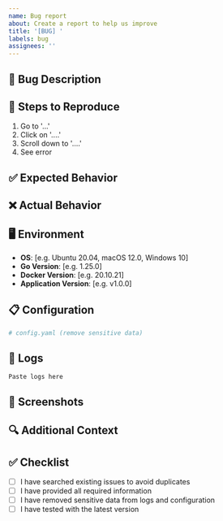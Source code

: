 ```yaml
---
name: Bug report
about: Create a report to help us improve
title: '[BUG] '
labels: bug
assignees: ''
---
```


## 🐛 Bug Description
<!-- A clear and concise description of what the bug is -->

## 🔄 Steps to Reproduce
<!-- Steps to reproduce the behavior -->
1. Go to '...'
2. Click on '....'
3. Scroll down to '....'
4. See error

## ✅ Expected Behavior
<!-- A clear and concise description of what you expected to happen -->

## ❌ Actual Behavior
<!-- A clear and concise description of what actually happened -->

## 🖥️ Environment
<!-- Please complete the following information -->
- **OS**: [e.g. Ubuntu 20.04, macOS 12.0, Windows 10]
- **Go Version**: [e.g. 1.25.0]
- **Docker Version**: [e.g. 20.10.21]
- **Application Version**: [e.g. v1.0.0]

## 📋 Configuration
<!-- Please provide relevant configuration (remove sensitive data) -->
```yaml
# config.yaml (remove sensitive data)
```

## 📝 Logs
<!-- Please provide relevant logs -->
```
Paste logs here
```

## 📸 Screenshots
<!-- If applicable, add screenshots to help explain your problem -->

## 🔍 Additional Context
<!-- Add any other context about the problem here -->

## ✅ Checklist
- [ ] I have searched existing issues to avoid duplicates
- [ ] I have provided all required information
- [ ] I have removed sensitive data from logs and configuration
- [ ] I have tested with the latest version
